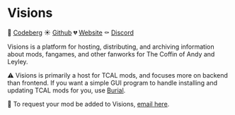 <link href="database/web/andy-leyley.css" rel="stylesheet" type="text/css" />

# Visions

💖 [Codeberg](https://codeberg.org/peachy/visions) ☀️ [Github](https://github.com/incestvision/visions) 💔 [Website](https://incest.vision) ⚰️ [Discord](https://discord.gg/PbtS97Hdwm)

Visions is a platform for hosting, distributing, and archiving information about mods, fangames, and other fanworks for The Coffin of <span class="andy">Andy</span> and <span class="leyley">Leyley</span>.

⚠️ Visions is primarily a host for TCAL mods, and focuses more on backend than frontend. If you want a simple GUI program to handle installing and updating TCAL mods for you, use [Burial](https://luka.moe/burial)<!-- (Windows)-->.

📨 To request your mod be added to Visions, [email here](mailto:contact@incest.vision).